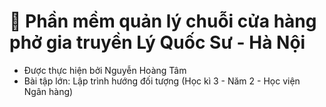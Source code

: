 # 🍜 Phần mềm quản lý chuỗi cửa hàng phở gia truyền Lý Quốc Sư - Hà Nội

- Được thực hiện bởi Nguyễn Hoàng Tâm
- Bài tập lớn: Lập trình hướng đối tượng (Học kì 3 - Năm 2 - Học viện Ngân hàng)
